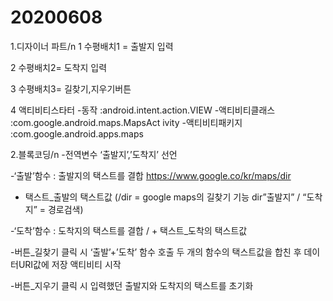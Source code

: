 # 20200608
1.디자이너 파트/n
1 수평배치1 = 출발지 입력

2 수평배치2=  도착지 입력

3 수평배치3= 길찾기,지우기버튼

4 액티비티스타터
-동작
:android.intent.action.VIEW
-액티비티클래스
:com.google.android.maps.MapsAct
ivity 
-액티비티패키지
:com.google.android.apps.maps

2.블록코딩/n
-전역변수 ‘출발지’,’도착지’ 선언

-‘출발’함수 : 출발지의 택스트를 결합
https://www.google.co/kr/maps/dir
+ 택스트_출발의 택스트값
(/dir = google maps의 길찾기 기능
 dir”출발지” / “도착지” = 경로검색)

-‘도착’함수 : 도착지의 택스트를 결합
/ + 택스트_도착의 택스트값

-버튼_길찾기 클릭 시
‘출발’+’도착’ 함수 호출
두 개의 함수의 택스트값을 합친 후
데이터URI값에 저장
액티비티 시작

-버튼_지우기  클릭 시
입력했던 출발지와 도착지의 택스트를
초기화

